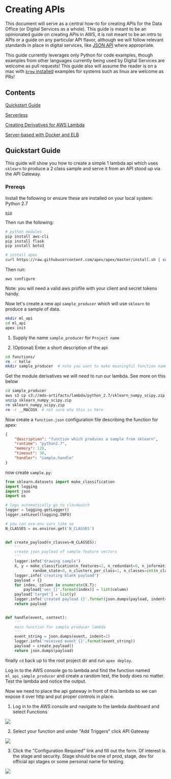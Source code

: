 # Creating APIs

This document will serve as a central how-to for creating APIs for the Data Office (or Digital Services as a whole). This guide is meant to be an opinionated guide on creating APIs in AWS, it is not meant to be an intro to APIs or a guide on any particular API flavor, although we will follow relevant standards in place in digital services, like [JSON API](http://jsonapi.org/) where appropriate. 

This guide currently leverages only Python for code examples, though examples from other languages currently being used by Digital Services are welcome as pull requests!
This guide also will assume the reader is on a mac with [`brew` installed](brew.sh) examples for systems such as linux are welcome as PRs! 

## Contents

[Quickstart Guide](#quickstart-guide)

[Serverless](#serverless)

[Creating Derivatives for AWS Lambda](#creating-derivatives-for-aws-lambda)

[Server-based with Docker and ELB](#server-based-with-docker-and-elb)



## Quickstart Guide
This guide will show you how to create a simple 1 lambda api which uses `sklearn` to produce a 2 class sample and serve it from an API stood up via the API Gateway.

### Prereqs
Install the following or ensure these are installed on your local system:
Python 2.7

[`pip`](https://pip.pypa.io/en/stable/installing/)

Then run the following:

```bash
# python modules
pip install aws-cli
pip install flask
pip install boto3

# install apex
curl https://raw.githubusercontent.com/apex/apex/master/install.sh | sudo sh
```

Then run:
```
aws configure
```

Note: you will need a valid aws profile with your client and secret tokens handy.

Now let's create a new api `sample_producer` which will use `sklearn` to produce a sample of data.

```bash
mkdir ml_api
cd ml_api
apex init
```

1. Supply the name `sample_producer` for `Project name`

2. (Optional) Enter a short description of the api

```bash
cd functions/
rm -r hello
mkdir sample_producer  # note you want to make meaningful function names in the case of many lambdas in one project
```

Get the module derivatives we will need to run our lambda. See more on this below

```bash
cd sample_producer
aws s3 cp s3://mdo-artifacts/lambda/python_2.7/sklearn_numpy_scipy.zip ./
unzip sklearn_numpy_scipy.zip
rm sklearn_numpy_scipy.zip
rm -r __MACOSX  # not sure why this is here
```

Now create a `function.json` configuration file describing the function for apex:

```json
{
    "description": "function which produces a sample from sklearn",
    "runtime": "python2.7",
    "memory": 128,
    "timeout": 30,
    "handler": "sample.handle"    
}
```

now create `sample.py`:
```python
from sklearn.datasets import make_classification
import logging
import json
import os

# logs automatically go to cloudwatch
logger = logging.getLogger()
logger.setLevel(logging.INFO)

# you can use env vars like so
N_CLASSES = os.environ.get('N_CLASSES')


def create_payload(n_classes=N_CLASSES):
    '''
    create json payload of sample feature vectors
    '''
    logger.info('drawing sample')
    X, y = make_classification(n_features=2, n_redundant=0, n_informative=2,
            random_state=0, n_clusters_per_class=1, n_classes=int(n_classes))
    logger.info('creating blank payload')
    payload = {}
    for index, column in enumerate(X.T):
        payload['vec_{}'.format(index)] = list(column)
    payload['target'] = list(y)
    logger.info('created payload {}'.format(json.dumps(payload, indent=2)))
    return payload


def handle(event, context):
    '''
    main function for sample producer lambda
    '''
    event_string = json.dumps(event, indent=2)
    logger.info('received event {}'.format(event_string))
    payload = create_payload()
    return json.dumps(payload)
```
finally `cd` back up to the root project dir and run `apex deploy`.

Log in to the AWS console go to lambda and find the function named `ml_api_sample_producer` and create a random test, the body does no matter. Test the lambda and notice the output. 

Now we need to place the api gateway in front of this lambda so we can expose it over http and put proper controls in place.

1. Log in to the AWS console and navigate to the lambda dashboard and select Functions

![]('../img/lambda_funcs.png')

2. Select your function and under "Add Triggers" click API Gateway

![]('../img/add_triggers.png')

3. Click the "Configuration Required" link and fill out the form. Of interest is the stage and security. Stage should be one of prod, stage, dev for official api stages or some personal name for testing.

![]('../img/configure_apig.png')

